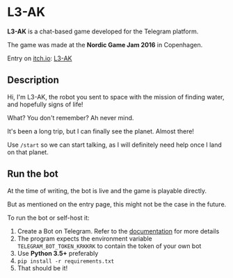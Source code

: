 # L3-AK

**L3-AK** is a chat-based game developed for the Telegram platform.

The game was made at the **Nordic Game Jam 2016** in Copenhagen.

Entry on [itch.io](//itch.io): [L3-AK](//jtzp4.itch.io/l3-ak)

## Description

Hi, I'm L3-AK, the robot you sent to space with the mission of finding water, and hopefully signs of life!

What? You don't remember?
Ah never mind.

It's been a long trip, but I can finally see the planet. Almost there!

Use `/start` so we can start talking, as I will definitely need help once I land on that planet.

## Run the bot

At the time of writing, the bot is live and the game is playable directly.

But as mentioned on the entry page, this might not be the case in the future.

To run the bot or self-host it:

1. Create a Bot on Telegram. Refer to the [documentation](//core.telegram.org/bots/api) for more details
2. The program expects the environment variable `TELEGRAM_BOT_TOKEN_KRKKRK` to contain the token of your own bot
3. Use **Python 3.5+** preferably
4. `pip install -r requirements.txt`
5. That should be it!
